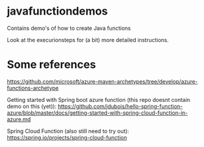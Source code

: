 # javafunctiondemos
Contains demo's of how to create Java functions

Look at the execurionsteps for (a bit) more detailed instructions.

# Some references

https://github.com/microsoft/azure-maven-archetypes/tree/develop/azure-functions-archetype

Getting started with Spring boot azure function (this repo doesnt contain demo on this (yet)): https://github.com/jdubois/hello-spring-function-azure/blob/master/docs/getting-started-with-spring-cloud-function-in-azure.md 

Spring Cloud Function (also still need to try out): https://spring.io/projects/spring-cloud-function